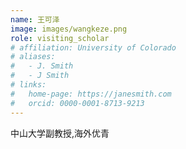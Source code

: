 ```yaml
---
name: 王可泽
image: images/wangkeze.png
role: visiting_scholar
# affiliation: University of Colorado
# aliases:
#   - J. Smith
#   - J Smith
# links:
#   home-page: https://janesmith.com
#   orcid: 0000-0001-8713-9213
---
```


中山大学副教授,海外优青










